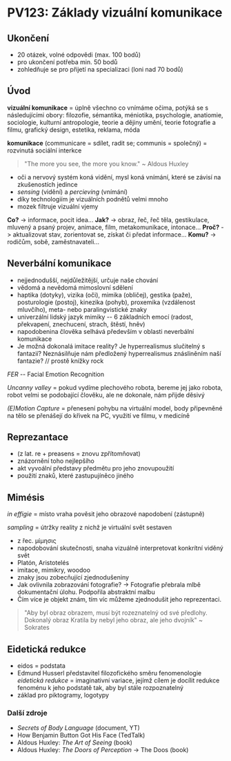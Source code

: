 # PV123: Základy vizuální komunikace
## Ukončení
* 20 otázek, volné odpovědi (max. 100 bodů)
* pro ukončení potřeba min. 50 bodů
* zohledňuje se pro přijetí na specializaci (loni nad 70 bodů)

## Úvod

**vizuální komunikace** = úplně všechno co vnímáme očima, potýká se s následujícími obory: filozofie, sémantika, méniotika, psychologie, anatiomie, sociologie, kulturní antropologie, teorie a dějiny umění, teorie fotografie a filmu, grafický design, estetika, reklama, móda

**komunikace** (communicare = sdílet, radit se; communis = společný) = rozvinutá sociální interkce

> "The more you see, the more you know." ~ Aldous Huxley

* oči a nervový systém koná vidění, mysl koná vnímání, které se závisí na zkušenostích jedince
* _sensing_ (vidění) a _percieving_ (vnímání)
* díky technologiím je vizuálních podnětů velmi mnoho
* mozek filtruje vizuální vjemy

**Co?** -> informace, pocit idea...
**Jak?** -> obraz, řeč, řeč těla, gestikulace, mluvený a psaný projev, animace, film, metakomunikace, intonace...
**Proč?** -> aktualizovat stav, zorientovat se, získat či předat informace...
**Komu?** -> rodičům, sobě, zaměstnavateli...

## Neverbální komunikace
* nejjednodušší, nejdůležitější, určuje naše chování
* vědomá a nevědomá mimoslovní sdělení
* haptika (dotyky), vizika (oči), mimika (obličej), gestika (paže), posturologie (postoj), kinezika (pohyb), proxemika (vzdálenost mluvčího), meta- nebo paralingvistické znaky
* univerzální lidský jazyk mimiky -- 6 základních emocí (radost, překvapení, znechucení, strach, štěstí, hněv)
* napodobenina člověka selhává především v oblasti neverbální komunikace
* Je možná dokonalá imitace reality? Je hyperrealismus slučitelný s fantazií? Neznásilňuje nám předložený hyperrealismus znásliněním naší fantazie? // prostě knížky rock

_FER_ -- Facial Emotion Recognition

_Uncanny valley_ = pokud vydíme plechového robota, bereme jej jako robota, robot velmi se podobající člověku, ale ne dokonale, nám přijde děsivý

_(E)Motion Capture_ = přenesení pohybu na virtuální model, body připevněné na tělo se přenášejí do křivek na PC, využití ve filmu, v medicíně

## Reprezantace
* (z lat. re + preasens = znovu zpřítomňovat)
* znázornění toho nejlepšího
* akt vyvoální představy předmětu pro jeho znovupoužití
* použití znaků, které zastupujíněco jiného

## Mimésis
_in effigie_ = místo vraha pověsit jeho obrazové napodobení (zástupně)

_sampling_ = útržky reality z nichž je virtuální svět sestaven

* z řec. μίμησις
* napodobování skutečnosti, snaha vizuálně interpretovat konkrítní viděný svět
* Platón, Aristotelés
* imitace, mimikry, woodoo
* znaky jsou zobecňující zjednodušeniny
* Jak ovlivnila zobrazování fotografie? -> Fotografie přebrala mlbě dokumentační úlohu. Podpořila abstraktní malbu
* Čím více je objekt znám, tím víc můžeme zjednodušit jeho reprezentaci.

> "Aby byl obraz obrazem, musí být rozeznatelný od své předlohy. Dokonalý obraz Kratila by nebyl jeho obraz, ale jeho dvojník" ~ Sokrates

## Eidetická redukce
* eidos = podstata
* Edmund Husserl představitel filozofického směru fenomenologie
_eidetická redukce_ = imaginativní variace, jejímž cílem je docílit redukce fenoménu k jeho podstatě tak, aby byl stále rozpoznatelný
* základ pro piktogramy, logotypy

### Další zdroje
* _Secrets of Body Language_ (document, YT)
* How Benjamin Button Got His Face (TedTalk)
* Aldous Huxley: _The Art of Seeing_ (book)
* Aldous Huxley: _The Doors of Perception_ -> The Doos (book)
